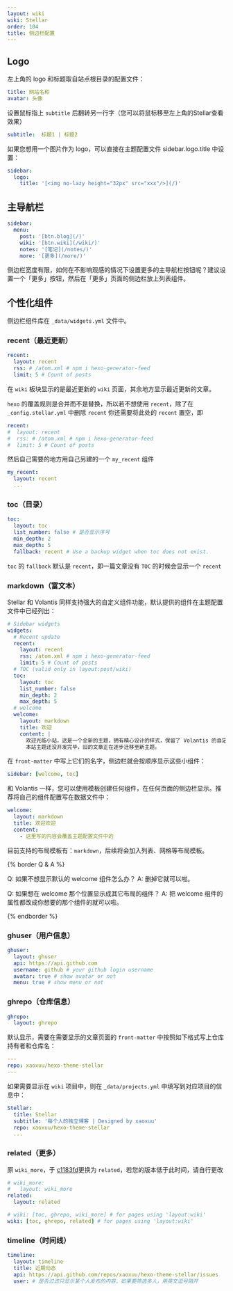 ```yaml
---
layout: wiki
wiki: Stellar
order: 104
title: 侧边栏配置
---
```


## Logo

左上角的 logo 和标题取自站点根目录的配置文件：

```yaml blog/_config.yml
title: 网站名称
avatar: 头像
```

设置鼠标指上 `subtitle` 后翻转另一行字（您可以将鼠标移至左上角的Stellar查看效果）

```yaml blog/_config.yml
subtitle:  标题1 | 标题2
```

如果您想用一个图片作为 logo，可以直接在主题配置文件 sidebar.logo.title 中设置：

```yaml blog/_config.stellar.yml
sidebar:
  logo:
    title: '[<img no-lazy height="32px" src="xxx"/>](/)'
```

## 主导航栏

```yaml blog/_config.stellar.yml
sidebar:
  menu:
    post: '[btn.blog](/)'
    wiki: '[btn.wiki](/wiki/)'
    notes: '[笔记](/notes/)'
    more: '[更多](/more/)'
```

侧边栏宽度有限，如何在不影响观感的情况下设置更多的主导航栏按钮呢？建议设置一个「更多」按钮，然后在「更多」页面的侧边栏放上列表组件。

## 个性化组件

侧边栏组件库在 `_data/widgets.yml` 文件中。

### recent（最近更新）

```yaml blog/source/_data/widgets.yml
recent:
  layout: recent
  rss: # /atom.xml # npm i hexo-generator-feed
  limit: 5 # Count of posts
```

在 `wiki` 板块显示的是最近更新的 `wiki` 页面，其余地方显示最近更新的文章。

`hexo` 的覆盖规则是合并而不是替换，所以若不想使用 `recent`，除了在 `_config.stellar.yml` 中删除 `recent` 你还需要将此处的 `recent` 置空，即

```yaml blog/source/_data/widgets.yml
recent:
#  layout: recent
#  rss: # /atom.xml # npm i hexo-generator-feed
#  limit: 5 # Count of posts
```

然后自己需要的地方用自己另建的一个 `my_recent` 组件

```yaml blog/source/_data/widgets.yml
my_recent:
  layout: recent
  ...
```

### toc（目录）

```yaml blog/source/_data/widgets.yml
toc:
  layout: toc
  list_number: false # 是否显示序号
  min_depth: 2
  max_depth: 5
  fallback: recent # Use a backup widget when toc does not exist.
```

`toc` 的 `fallback` 默认是 `recent`，即一篇文章没有 `TOC` 的时候会显示一个 `recent`

### markdown（富文本）

Stellar 和 Volantis 同样支持强大的自定义组件功能，默认提供的组件在主题配置文件中已经列出：

```yaml
# Sidebar widgets
widgets:
  # Recent update
  recent:
    layout: recent
    rss: /atom.xml # npm i hexo-generator-feed
    limit: 5 # Count of posts
  # TOC (valid only in layout:post/wiki)
  toc:
    layout: toc
    list_number: false
    min_depth: 2
    max_depth: 5
  # welcome
  welcome:
    layout: markdown
    title: 欢迎
    content: |
      欢迎光临小站，这是一个全新的主题，拥有精心设计的样式，保留了 Volantis 的自定义侧边栏，可以写一些公告。
      本站主题还没开发完毕，旧的文章正在逐步迁移至新主题。
```

在 `front-matter` 中写上它们的名字，侧边栏就会按顺序显示这些小组件：

```yaml blog/source/xxx.md
sidebar: [welcome, toc]
```

和 Volantis 一样，您可以使用模板创建任何组件，在任何页面的侧边栏显示。推荐将自己的组件配置写在数据文件中：

```yaml blog/source/_data/widgets.yml
welcome:
  layout: markdown
  title: 欢迎欢迎
  content:
    - 这里写的内容会覆盖主题配置文件中的
```

目前支持的布局模板有：`markdown`，后续将会加入列表、网格等布局模板。

{% border Q & A %}

Q: 如果不想显示默认的 welcome 组件怎么办？
A: 删掉它就可以啦。

Q: 如果想在 welcome 那个位置显示成其它布局的组件？
A: 把 welcome 组件的属性都改成你想要的那个组件的就可以啦。

{% endborder %}

### ghuser（用户信息）

```yaml
ghuser:
  layout: ghuser
  api: https://api.github.com
  username: github # your github login username
  avatar: true # show avatar or not
  menu: true # show menu or not
```

### ghrepo（仓库信息）

```yaml
ghrepo:
  layout: ghrepo
```

默认显示，需要在需要显示的文章页面的 `front-matter` 中按照如下格式写上仓库持有者和仓库名：

```yaml
---
repo: xaoxuu/hexo-theme-stellar
---
```

如果需要显示在 `wiki` 项目中，则在 `_data/projects.yml` 中填写到对应项目的信息中：

```yaml
Stellar:
  title: Stellar
  subtitle: '每个人的独立博客 | Designed by xaoxuu'
  repo: xaoxuu/hexo-theme-stellar
  ...
```

### related（更多）

原 `wiki_more`，于 [c1183fd](https://github.com/xaoxuu/hexo-theme-stellar/commit/c1183fd0c114d68d28e19bca8db17f3e93b56773)更换为 `related`，若您的版本低于此时间，请自行更改

```yaml blog/source/_data/widgets
# wiki_more:
#   layout: wiki_more
related:
  layout: related
```

```yaml blog/_config.stellar.yml
# wiki: [toc, ghrepo, wiki_more] # for pages using 'layout:wiki'
wiki: [toc, ghrepo, related] # for pages using 'layout:wiki'
```

### timeline（时间线）

```yaml
timeline:
  layout: timeline
  title: 近期动态
  api: https://api.github.com/repos/xaoxuu/hexo-theme-stellar/issues
  user: # 是否过滤只显示某个人发布的内容，如果要筛选多人，用英文逗号隔开
```